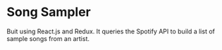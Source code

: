 # Song Sampler

Buit using React.js and Redux.  It queries the Spotify API to build a list of sample songs
from an artist.
